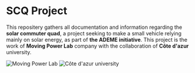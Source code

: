 # SCQ Project
This repositery gathers all documentation and information regarding the **solar commuter quad**, a project seeking to make a small vehicle relying mainly on solar energy, as part of **the ADEME initiative**. This project is the work of **Moving Power Lab** company with the collaboration of **Côte d'azur** university.

![Moving Power Lab](https://media.licdn.com/dms/image/D4E0BAQHfT-EF4TLVyw/company-logo_100_100/0/1686214603267?e=2147483647&v=beta&t=Wid5_Z-5_GDBBBoMBf6P7v9eB4u-_O6rCSOjAcTe1kY)  ![Côte d'azur university](https://polytech.univ-cotedazur.fr/medias/photo/polytech-nice-sophia-rvb-blanc_1614157449976-png)
